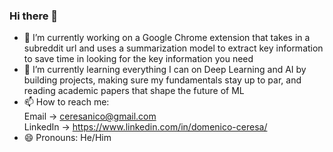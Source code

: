 ### Hi there 👋

- 🔭 I’m currently working on a Google Chrome extension that takes in a subreddit url and uses a summarization model to extract key information to save time in looking for the key information you need
- 🌱 I’m currently learning everything I can on Deep Learning and AI by building projects, making sure my fundamentals stay up to par, and reading academic papers that shape the future of ML
- 📫 How to reach me: <br/>
Email -> ceresanico@gmail.com <br/>
LinkedIn -> https://www.linkedin.com/in/domenico-ceresa/ <br/>
- 😄 Pronouns: He/Him
<!--
**NicoCeresa/nicoceresa** is a ✨ _special_ ✨ repository because its `README.md` (this file) appears on your GitHub profile.

Here are some ideas to get you started:

- 🔭 I’m currently working on ...
- 🌱 I’m currently learning ...
- 👯 I’m looking to collaborate on ...
- 🤔 I’m looking for help with ...
- 💬 Ask me about ...
- 📫 How to reach me: ...
- 😄 Pronouns: ...
- ⚡ Fun fact: ...
-->
